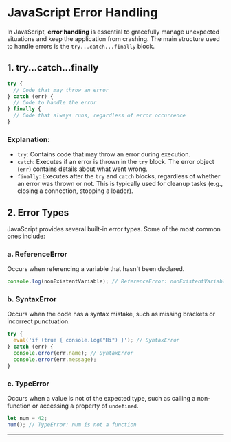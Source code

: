 # JavaScript Error Handling

In JavaScript, **error handling** is essential to gracefully manage unexpected situations and keep the application from crashing. The main structure used to handle errors is the `try...catch...finally` block.

## 1. try...catch...finally

```javascript
try {
  // Code that may throw an error
} catch (err) {
  // Code to handle the error
} finally {
  // Code that always runs, regardless of error occurrence
}
```

### Explanation:

- `try`: Contains code that may throw an error during execution.
- `catch`: Executes if an error is thrown in the `try` block. The error object (`err`) contains details about what went wrong.
- `finally`: Executes after the `try` and `catch` blocks, regardless of whether an error was thrown or not. This is typically used for cleanup tasks (e.g., closing a connection, stopping a loader).

## 2. Error Types

JavaScript provides several built-in error types. Some of the most common ones include:

### a. ReferenceError

Occurs when referencing a variable that hasn't been declared.

```javascript
console.log(nonExistentVariable); // ReferenceError: nonExistentVariable is not defined
```

### b. SyntaxError

Occurs when the code has a syntax mistake, such as missing brackets or incorrect punctuation.

```javascript
try {
  eval('if (true { console.log("Hi") }'); // SyntaxError
} catch (err) {
  console.error(err.name); // SyntaxError
  console.error(err.message);
}
```

### c. TypeError

Occurs when a value is not of the expected type, such as calling a non-function or accessing a property of `undefined`.

```javascript
let num = 42;
num(); // TypeError: num is not a function
```

---
